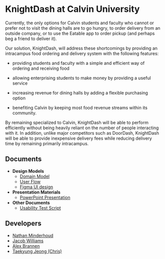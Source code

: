 # KnightDash at Calvin University

Currently, the only options for Calvin students and faculty who cannot or prefer not to visit the dining halls are to go hungry, to order delivery from an outside company, or to use the Eatable app to order pickup (and perhaps beg a friend to deliver it). 

Our solution, KnightDash, will address these shortcomings by providing an intracampus food ordering and delivery system with the following features: 

* providing students and faculty with a simple and efficient way of ordering and receiving food

* allowing enterprising students to make money by providing a useful service

* increasing revenue for dining halls by adding a flexible purchasing option

* benefiting Calvin by keeping most food revenue streams within its community.

By remaining specialized to Calvin, KnightDash will be able to perform efficiently without being heavily reliant on the number of people interacting with it. In addition, unlike major competitors such as DoorDash, KnightDash will be able to provide inexpensive delivery fees while reducing delivery time by remaining primarily intracampus. 

## Documents
* **Design Models**
    * [Domain Model](https://github.com/calvin-cs262-fall2021-teamB/Project/blob/main/design_models/KnightDash_DesignModel.png)
    * [User Flow](https://github.com/calvin-cs262-fall2021-teamB/Project/blob/main/design_models/KnightDash_User_Flow.jpg)
    * [Figma UI design](https://github.com/calvin-cs262-fall2021-teamB/Project/blob/main/design_models/figmaDesignImages.png)
* **Presentation Materials**
    * [PowerPoint Presentation](https://github.com/calvin-cs262-fall2021-teamB/Project/blob/testScript/KnightDash%20Design%20Presentation.pdf)
* **Other Documents**
    * [Usability Test Script](https://github.com/calvin-cs262-fall2021-teamB/Project/blob/testScript/knightDashUserTestScript.docx)
## Developers                
* [Nathan Minderhoud](https://github.com/mindysport)
* [Jacob Williams](https://github.com/jacob-williams14)
* [Alex Brannen](https://github.com/amb249)
* [Taekyung Jeong (Chris)](https://github.com/ChrisJeong2383)
